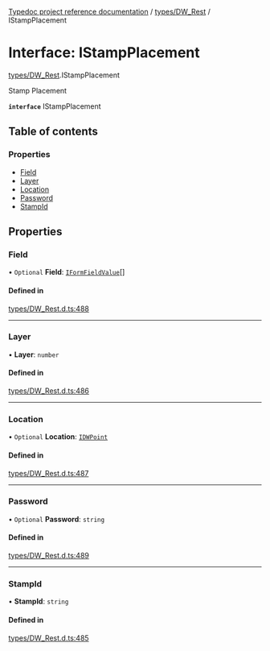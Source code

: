 [Typedoc project reference documentation](../README.md) / [types/DW_Rest](../modules/types_dw_rest.md) / IStampPlacement

# Interface: IStampPlacement

[types/DW_Rest](../modules/types_dw_rest.md).IStampPlacement

Stamp Placement

**`interface`** IStampPlacement

## Table of contents

### Properties

- [Field](types_dw_rest.istampplacement.md#field)
- [Layer](types_dw_rest.istampplacement.md#layer)
- [Location](types_dw_rest.istampplacement.md#location)
- [Password](types_dw_rest.istampplacement.md#password)
- [StampId](types_dw_rest.istampplacement.md#stampid)

## Properties

### Field

• `Optional` **Field**: [`IFormFieldValue`](types_dw_rest.iformfieldvalue.md)[]

#### Defined in

[types/DW_Rest.d.ts:488](https://github.com/DocuWare/REST-Sample-TS/blob/beb3ada/src/types/DW_Rest.d.ts#L488)

___

### Layer

• **Layer**: `number`

#### Defined in

[types/DW_Rest.d.ts:486](https://github.com/DocuWare/REST-Sample-TS/blob/beb3ada/src/types/DW_Rest.d.ts#L486)

___

### Location

• `Optional` **Location**: [`IDWPoint`](types_dw_rest.idwpoint.md)

#### Defined in

[types/DW_Rest.d.ts:487](https://github.com/DocuWare/REST-Sample-TS/blob/beb3ada/src/types/DW_Rest.d.ts#L487)

___

### Password

• `Optional` **Password**: `string`

#### Defined in

[types/DW_Rest.d.ts:489](https://github.com/DocuWare/REST-Sample-TS/blob/beb3ada/src/types/DW_Rest.d.ts#L489)

___

### StampId

• **StampId**: `string`

#### Defined in

[types/DW_Rest.d.ts:485](https://github.com/DocuWare/REST-Sample-TS/blob/beb3ada/src/types/DW_Rest.d.ts#L485)
